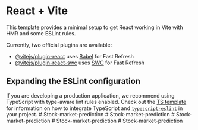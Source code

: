 # React + Vite

This template provides a minimal setup to get React working in Vite with HMR and some ESLint rules.

Currently, two official plugins are available:

- [@vitejs/plugin-react](https://github.com/vitejs/vite-plugin-react/blob/main/packages/plugin-react) uses [Babel](https://babeljs.io/) for Fast Refresh
- [@vitejs/plugin-react-swc](https://github.com/vitejs/vite-plugin-react/blob/main/packages/plugin-react-swc) uses [SWC](https://swc.rs/) for Fast Refresh

## Expanding the ESLint configuration

If you are developing a production application, we recommend using TypeScript with type-aware lint rules enabled. Check out the [TS template](https://github.com/vitejs/vite/tree/main/packages/create-vite/template-react-ts) for information on how to integrate TypeScript and [`typescript-eslint`](https://typescript-eslint.io) in your project.
#   S t o c k - m a r k e t - p r e d i c t i o n  
 #   S t o c k - m a r k e t - p r e d i c t i o n  
 #   S t o c k - m a r k e t - p r e d i c t i o n  
 #   S t o c k - m a r k e t - p r e d i c t i o n  
 #   S t o c k - m a r k e t - p r e d i c t i o n  
 